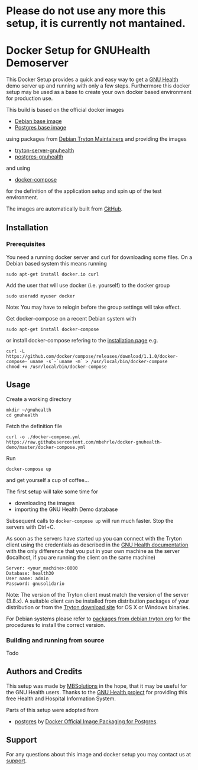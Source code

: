 # Please do not use any more this setup, it is currently not mantained.

# Docker Setup for GNUHealth Demoserver

This Docker Setup provides a quick and easy way to get a
[GNU Health](http://www.gnuhealth.org/index.html) demo server
up and running with only a few steps.
Furthermore this docker setup may be used as a base to create your
own docker based environment for production use.

This build is based on the official docker images

* [Debian base image](https://registry.hub.docker.com/_/debian/)
* [Postgres base image](https://registry.hub.docker.com/_/postgres/)

using packages from [Debian Tryton Maintainers](http://tryton.alioth.debian.org/)
and providing the images

* [tryton-server-gnuhealth](https://registry.hub.docker.com/u/mbsolutions/tryton-server-gnuhealth/)
* [postgres-gnuhealth](https://registry.hub.docker.com/u/mbsolutions/tryton-server-gnuhealth/)

and using

* [docker-compose](https://docs.docker.com/compose/)

for the definition of the application setup and spin up of the test
environment.

The images are automatically built from [GitHub](https://github.com/mbehrle/docker-gnuhealth-demo).

## Installation

### Prerequisites

You need a running docker server and curl for downloading some files.
On a Debian based system this means running

    sudo apt-get install docker.io curl

Add the user that will use docker (i.e. yourself) to the docker group

    sudo useradd myuser docker

Note: You may have to relogin before the group settings will take effect.

Get docker-compose on a recent Debian system with

    sudo apt-get install docker-compose

or install docker-compose refering to the [installation page](http://docs.docker.com/compose/install/) e.g.

    curl -L https://github.com/docker/compose/releases/download/1.1.0/docker-compose-`uname -s`-`uname -m` > /usr/local/bin/docker-compose
    chmod +x /usr/local/bin/docker-compose

## Usage

Create a working directory

    mkdir ~/gnuhealth
    cd gnuhealth

Fetch the definition file

    curl -o ./docker-compose.yml https://raw.githubusercontent.com/mbehrle/docker-gnuhealth-demo/master/docker-compose.yml

Run

    docker-compose up

and get yourself a cup of coffee...

The first setup will take some time for

* downloading the images
* importing the GNU Health Demo database

Subsequent calls to `docker-compose up` will run much faster.
Stop the servers with Ctrl+C.

As soon as the servers have started up you can connect with the Tryton client using the credentials
as described in the [GNU Health documentation](http://en.wikibooks.org/wiki/GNU_Health/The_Demo_database#Online_Demo_Database)
with the only difference that you put in your own machine as the server (localhost, if you are
running the client on the same machine)

    Server: <your_machine>:8000
    Database: health30
    User name: admin
    Password: gnusolidario

Note: The version of the Tryton client must match the version of the server (3.8.x).
A suitable client can be installed from distribution packages of your distribution or from the
[Tryton download site](http://www.tryton.org/download.html) for OS X or Windows binaries.

For Debian systems please refer to [packages from debian.tryton.org](http://tryton.alioth.debian.org/mirror.html#distributions)
for the procedures to install the correct version.

### Building and running from source

Todo

## Authors and Credits

This setup was made by [MBSolutions](http://www.m9s.biz) in the hope, that it may be useful
for the GNU Health users. Thanks to the [GNU Health project](http://health.gnu.org/)
for providing this free Health and Hospital Information System.

Parts of this setup were adopted from

* [postgres](https://github.com/docker-library/postgres/) by [Docker Official Image Packaging for Postgres](https://github.com/docker-library/postgres/).


## Support

For any questions about this image and docker setup you may contact us at [support](mailto:info@m9s.biz).
